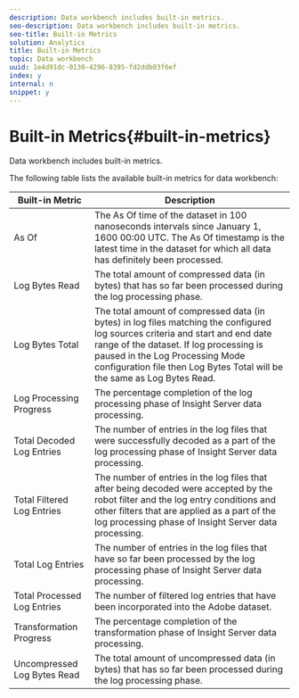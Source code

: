```yaml
---
description: Data workbench includes built-in metrics.
seo-description: Data workbench includes built-in metrics.
seo-title: Built-in Metrics
solution: Analytics
title: Built-in Metrics
topic: Data workbench
uuid: 1e4d91dc-0130-4296-8395-fd2ddb03f6ef
index: y
internal: n
snippet: y
---
```


# Built-in Metrics{#built-in-metrics}

Data workbench includes built-in metrics.

The following table lists the available built-in metrics for data workbench: 

|  Built-in Metric  | Description  |
|---|---|
|  As Of  | The As Of time of the dataset in 100 nanoseconds intervals since January 1, 1600 00:00 UTC. The As Of timestamp is the latest time in the dataset for which all data has definitely been processed.  |
|  Log Bytes Read  | The total amount of compressed data (in bytes) that has so far been processed during the log processing phase.  |
|  Log Bytes Total  | The total amount of compressed data (in bytes) in log files matching the configured log sources criteria and start and end date range of the dataset. If log processing is paused in the Log Processing Mode configuration file then Log Bytes Total will be the same as Log Bytes Read.  |
|  Log Processing Progress  | The percentage completion of the log processing phase of Insight Server data processing.  |
|  Total Decoded Log Entries  | The number of entries in the log files that were successfully decoded as a part of the log processing phase of Insight Server data processing.  |
|  Total Filtered Log Entries  | The number of entries in the log files that after being decoded were accepted by the robot filter and the log entry conditions and other filters that are applied as a part of the log processing phase of Insight Server data processing.  |
|  Total Log Entries  | The number of entries in the log files that have so far been processed by the log processing phase of Insight Server data processing.  |
|  Total Processed Log Entries  | The number of filtered log entries that have been incorporated into the Adobe dataset.  |
|  Transformation Progress  | The percentage completion of the transformation phase of Insight Server data processing.  |
|  Uncompressed Log Bytes Read  | The total amount of uncompressed data (in bytes) that has so far been processed during the log processing phase.  |

